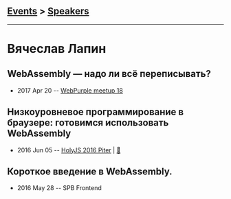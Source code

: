 ## [Events](../README.md) > [Speakers](../speakers.md)
---

# Вячеслав Лапин

## WebAssembly — надо ли всё переписывать?
- 2017 Apr 20 -- [WebPurple meetup 18](https://www.youtube.com/watch?v=maXt60O2C4o)    
## Низкоуровневое программирование в браузере: готовимся использовать WebAssembly
- 2016 Jun 05 -- [HolyJS 2016 Piter](https://www.youtube.com/watch?v=Q4zFK1FNQH8)  | [:notebook:](http://public.jugru.org/holyjs/2016/spb/day_1/track_3/lapin.pdf)  
## Короткое введение в WebAssembly.
- 2016 May 28 -- SPB Frontend    
